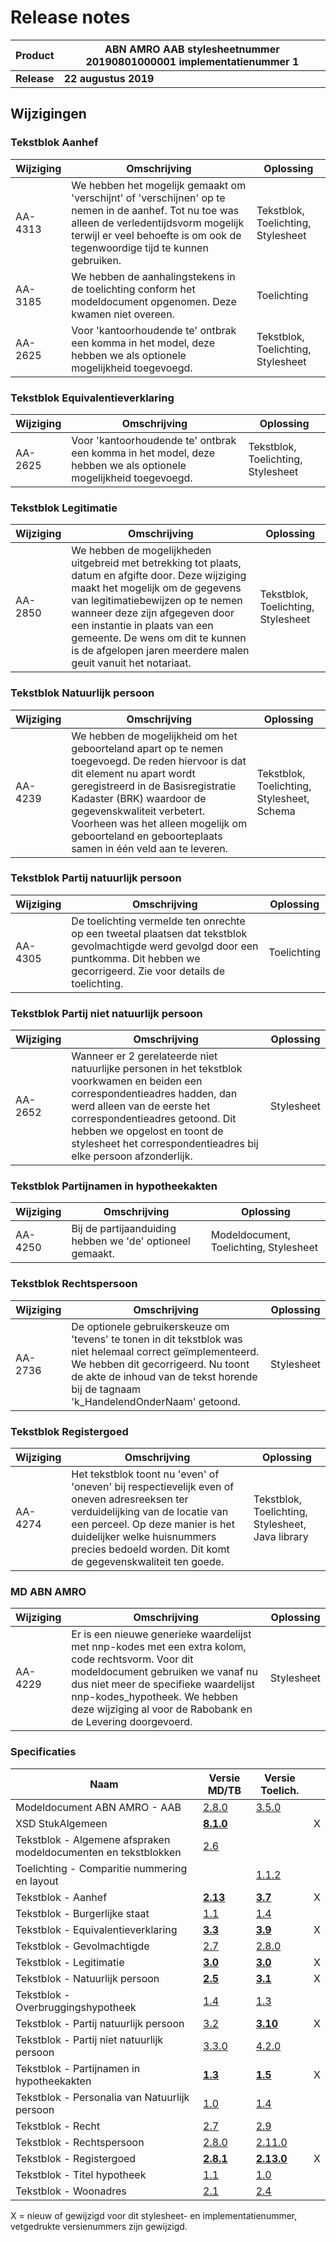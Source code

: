 # Release notes
Product|ABN AMRO AAB stylesheetnummer 20190801000001 implementatienummer 1|
|---|---|
|**Release**|**22 augustus 2019**|
## Wijzigingen
### Tekstblok Aanhef
|Wijziging|Omschrijving|Oplossing|
|---|---|---|
AA-4313 | We hebben het mogelijk gemaakt om 'verschijnt' of 'verschijnen' op te nemen in de aanhef. Tot nu toe was alleen de verledentijdsvorm mogelijk terwijl er veel behoefte is om ook de tegenwoordige tijd te kunnen gebruiken. | Tekstblok, Toelichting, Stylesheet| 
AA-3185 | We hebben de aanhalingstekens in de toelichting conform het modeldocument opgenomen. Deze kwamen niet overeen. | Toelichting |
AA-2625 | Voor 'kantoorhoudende te' ontbrak een komma in het model, deze hebben we als optionele mogelijkheid toegevoegd. | Tekstblok, Toelichting, Stylesheet |

### Tekstblok Equivalentieverklaring
|Wijziging|Omschrijving|Oplossing|
|---|---|---|
AA-2625 | Voor 'kantoorhoudende te' ontbrak een komma in het model, deze hebben we als optionele mogelijkheid toegevoegd. | Tekstblok, Toelichting, Stylesheet |

### Tekstblok Legitimatie
|Wijziging|Omschrijving|Oplossing|
|---|---|---|
AA-2850 | We hebben de mogelijkheden uitgebreid met betrekking tot plaats, datum en afgifte door. Deze wijziging maakt het mogelijk om de gegevens van legitimatiebewijzen op te nemen wanneer deze zijn afgegeven door een instantie in plaats van een gemeente. De wens om dit te kunnen is de afgelopen jaren meerdere malen geuit vanuit het notariaat. | Tekstblok, Toelichting, Stylesheet| 

### Tekstblok Natuurlijk persoon
|Wijziging|Omschrijving|Oplossing|
|---|---|---|
AA-4239 | We hebben de mogelijkheid om het geboorteland apart op te nemen toegevoegd. De reden hiervoor is dat dit element nu apart wordt geregistreerd in de Basisregistratie Kadaster (BRK) waardoor de gegevenskwaliteit verbetert. Voorheen was het alleen mogelijk om geboorteland en geboorteplaats samen in één veld aan te leveren.| Tekstblok, Toelichting, Stylesheet, Schema| 

### Tekstblok Partij natuurlijk persoon
|Wijziging|Omschrijving|Oplossing|
|---|---|---|
AA-4305 | De toelichting vermelde ten onrechte op een tweetal plaatsen dat tekstblok gevolmachtigde werd gevolgd door een puntkomma. Dit hebben we gecorrigeerd. Zie voor details de toelichting. | Toelichting | 

### Tekstblok Partij niet natuurlijk persoon
|Wijziging|Omschrijving|Oplossing|
|---|---|---|
AA-2652 | Wanneer er 2 gerelateerde niet natuurlijke personen in het tekstblok voorkwamen en beiden een correspondentieadres hadden, dan werd alleen van de eerste het correspondentieadres getoond. Dit hebben we opgelost en toont de stylesheet het correspondentieadres bij elke persoon afzonderlijk. | Stylesheet | 

### Tekstblok Partijnamen in hypotheekakten
|Wijziging|Omschrijving|Oplossing|
|---|---|---|
AA-4250 | Bij de partijaanduiding hebben we 'de' optioneel gemaakt. | Modeldocument, Toelichting, Stylesheet | 

### Tekstblok Rechtspersoon
|Wijziging|Omschrijving|Oplossing|
|---|---|---|
AA-2736 | De optionele gebruikerskeuze om 'tevens' te tonen in dit tekstblok was niet helemaal correct geïmplementeerd. We hebben dit gecorrigeerd. Nu toont de akte de inhoud van de tekst horende bij de tagnaam 'k_HandelendOnderNaam' getoond. | Stylesheet | 

### Tekstblok Registergoed
|Wijziging|Omschrijving|Oplossing|
|---|---|---|
AA-4274 | Het tekstblok toont nu 'even' of 'oneven' bij respectievelijk even of oneven adresreeksen ter verduidelijking van de locatie van een perceel. Op deze manier is het duidelijker welke huisnummers precies bedoeld worden. Dit komt de gegevenskwaliteit ten goede. | Tekstblok, Toelichting, Stylesheet, Java library|

### MD ABN AMRO
|Wijziging|Omschrijving|Oplossing|
|---|---|---|
AA-4229 | Er is een nieuwe generieke waardelijst met nnp-kodes met een extra kolom, code rechtsvorm. Voor dit modeldocument gebruiken we vanaf nu dus niet meer de specifieke waardelijst nnp-kodes_hypotheek. We hebben deze wijziging al voor de Rabobank en de Levering doorgevoerd. | Stylesheet |

### Specificaties
Naam|Versie MD/TB|Versie Toelich.|  |
| --- |--- |--- |---|
Modeldocument ABN AMRO - AAB|[2.8.0]( /kik-modeldocumenten/modeldocumenten/Hypotheek%20ABN%20AMRO%20AAB/20180501000001/Modeldocument%20ABN%20AMRO%20-%20AAB%20v2.8.0.docx)|[3.5.0]( /kik-modeldocumenten/modeldocumenten/Hypotheek%20ABN%20AMRO%20AAB/20180501000001/Toelichting%20modeldocument%20ABN%20AMRO%20-%20AAB%202.8.0%20-%20v3.5.0.docx)|  |
XSD StukAlgemeen|**[8.1.0](/schema/stuk%20algemeen/8.1.0/StukAlgemeen-8.1.0.xsd)**|| X |
Tekstblok - Algemene afspraken modeldocumenten en tekstblokken|[2.6](/kik-modeldocumenten/tekstblokken/Tekstblok%20-%20Algemene%20afspraken%20modeldocumenten%20en%20tekstblokken%20v2.6.docx)||  | 
Toelichting - Comparitie nummering en layout||[1.1.2](/kik-modeldocumenten/tekstblokken/Toelichting%20-%20Comparitie%20nummering%20en%20layout%20v1.1.2.docx)|   |
Tekstblok - Aanhef|**[2.13](/kik-modeldocumenten/tekstblokken/Tekstblok%20-%20Aanhef%20v2.13.docx)**|**[3.7](/kik-modeldocumenten/tekstblokken/Toelichting%20Tekstblok%20-%20Aanhef%202.13%20-%20v3.7.docx)**| X |
Tekstblok - Burgerlijke staat|[1.1](/kik-modeldocumenten/tekstblokken/Tekstblok%20-%20Burgerlijke%20staat%20v1.1.docx)|[1.4](/kik-modeldocumenten/tekstblokken/Toelichting%20Tekstblok%20-%20Burgerlijke%20staat%201.1%20-%20v1.4.docx)|  |
Tekstblok - Equivalentieverklaring|**[3.3](/kik-modeldocumenten/tekstblokken/Tekstblok%20-%20Equivalentieverklaring%20v3.3.docx)**|**[3.9](/kik-modeldocumenten/tekstblokken/Toelichting%20Tekstblok%20-%20Equivalentieverklaring%203.3%20-%20v3.9.docx)**| X |
Tekstblok - Gevolmachtigde|[2.7](/kik-modeldocumenten/tekstblokken/Tekstblok%20-%20Gevolmachtigde%20v2.7.docx)|[2.8.0](/kik-modeldocumenten/tekstblokken/Toelichting%20Tekstblok%20-%20Gevolmachtigde%202.7%20-%20v2.8.0.docx)|   |
Tekstblok - Legitimatie|**[3.0](/kik-modeldocumenten/tekstblokken/Tekstblok%20-%20Legitimatie%20v3.0.docx)**|**[3.0](/kik-modeldocumenten/tekstblokken/Toelichting%20Tekstblok%20-%20Legitimatie%203.0%20-%20v3.0.docx)**| X |
Tekstblok - Natuurlijk persoon|**[2.5](/kik-modeldocumenten/tekstblokken/Tekstblok%20-%20Natuurlijk%20persoon%20v2.5.docx)**|**[3.1](/kik-modeldocumenten/tekstblokken/Toelichting%20Tekstblok%20-%20Natuurlijk%20persoon%202.5%20-%20v3.1.docx)**| X |
Tekstblok - Overbruggingshypotheek|[1.4](/kik-modeldocumenten/tekstblokken/Tekstblok%20-%20Overbruggingshypotheek%20v%201.4.docx)|[1.3](/kik-modeldocumenten/tekstblokken/Toelichting%20Tekstblok%20-%20Overbruggingshypotheek%201.4%20-%20v1.3.docx)|   |
Tekstblok - Partij natuurlijk persoon|[3.2](/kik-modeldocumenten/tekstblokken/Tekstblok%20-%20Partij%20natuurlijk%20persoon%20v3.2.docx)|**[3.10](/kik-modeldocumenten/tekstblokken/Toelichting%20Tekstblok%20-%20Partij%20natuurlijk%20persoon%203.2%20-%20v3.10.docx)**| X |
Tekstblok - Partij niet natuurlijk persoon|[3.3.0](/kik-modeldocumenten/tekstblokken/Tekstblok%20-%20Partij%20niet%20natuurlijk%20persoon%20v3.3.0.docx)|[4.2.0](/kik-modeldocumenten/tekstblokken/Toelichting%20Tekstblok%20-%20Partij%20niet%20natuurlijk%20persoon%203.3.0%20-%20v4.2.0.docx)|   |
Tekstblok - Partijnamen in hypotheekakten|**[1.3](/kik-modeldocumenten/tekstblokken/Tekstblok%20-%20Partijnamen%20in%20hypotheekakten%20%20v1.3.docx)**|**[1.5](/kik-modeldocumenten/tekstblokken/Toelichting%20Tekstblok%20-%20Partijnamen%20in%20hypotheekakten%201.3%20-%20v1.5.docx)**| X |
Tekstblok - Personalia van Natuurlijk persoon|[1.0](/kik-modeldocumenten/tekstblokken/Tekstblok%20-%20Personalia%20van%20Natuurlijk%20persoon%20v1.0.docx)|[1.4](/kik-modeldocumenten/tekstblokken/Toelichting%20Tekstblok%20-%20Personalia%20van%20Natuurlijk%20persoon%201.0%20-%20v1.4.docx)|   |
Tekstblok - Recht|[2.7](/kik-modeldocumenten/tekstblokken/Tekstblok%20-%20Recht%20v2.7.docx)|[2.9](/kik-modeldocumenten/tekstblokken/Toelichting%20Tekstblok%20-%20Recht%202.7%20-%20v2.9.docx)|  |
Tekstblok - Rechtspersoon|[2.8.0](/kik-modeldocumenten/tekstblokken/Tekstblok%20-%20Rechtspersoon%20v2.8.0.docx)|[2.11.0](/kik-modeldocumenten/tekstblokken/Toelichting%20Tekstblok%20-%20Rechtspersoon%202.8.0%20-%20v2.11.0.docx)|   |
Tekstblok - Registergoed|**[2.8.1](/kik-modeldocumenten/tekstblokken/Tekstblok%20-%20Registergoed%20v2.8.1.docx)**|**[2.13.0](/kik-modeldocumenten/tekstblokken/Toelichting%20Tekstblok%20-%20Registergoed%202.8.1%20-%20v2.13.0.docx)**| X | 
Tekstblok - Titel hypotheek|[1.1](/kik-modeldocumenten/tekstblokken/Tekstblok%20-%20Titel%20hypotheek%20v1.1.docx)|[1.0](/kik-modeldocumenten/tekstblokken/Toelichting%20Tekstblok%20-%20Titel%20hypotheek%201.1%20-%20v1.0.docx)|   |
Tekstblok - Woonadres|[2.1](/kik-modeldocumenten/tekstblokken/Tekstblok%20-%20Woonadres%20v2.1.docx)|[2.4](/kik-modeldocumenten/tekstblokken/Toelichting%20Tekstblok%20-%20Woonadres%202.1%20-%20v2.4.docx)|   |
X = nieuw of gewijzigd voor dit stylesheet- en implementatienummer, vetgedrukte versienummers zijn gewijzigd.